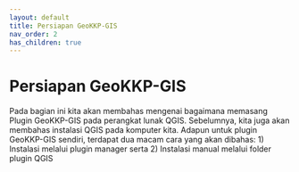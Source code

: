 ```yaml
---
layout: default
title: Persiapan GeoKKP-GIS
nav_order: 2
has_children: true
---
```


# Persiapan GeoKKP-GIS

Pada bagian ini kita akan membahas mengenai bagaimana memasang Plugin GeoKKP-GIS pada perangkat lunak QGIS. Sebelumnya, kita juga akan membahas instalasi QGIS pada komputer kita. Adapun untuk plugin GeoKKP-GIS sendiri, terdapat dua macam cara yang akan dibahas: 1) Instalasi melalui plugin manager serta 2) Instalasi manual melalui folder plugin QGIS

